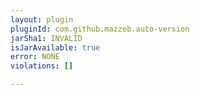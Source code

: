 ```yaml
---
layout: plugin
pluginId: com.github.mazzeb.auto-version
jarSha1: INVALID
isJarAvailable: true
error: NONE
violations: []

---
```


